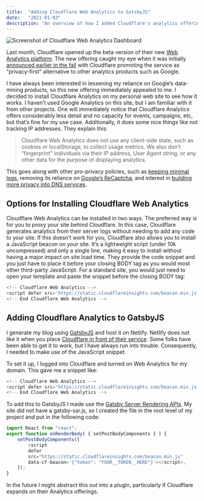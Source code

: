 ```yaml
---
title:  "Adding Cloudflare Web Analytics to GatsbyJS"
date:   "2021-01-03"
description: "An overview of how I added Cloudflare's analytics offering to this site."
---
```


![Screenshot of Cloudflare Web Analytics Dashboard](./../../cloudflare-analytics.jpg)

Last month, Cloudflare opened up the beta version of their new [Web Analytics platform](https://www.cloudflare.com/web-analytics/). The new offering caught my eye when it was initially [announced earlier in the fall](https://www.searchenginejournal.com/cloudflare-web-analytics/382498/) with Cloudflare promoting the service as “privacy-first” alternative to other analytics products such as Google.

I have always been interested in lessening my reliance on Google’s data-mining products, so this new offering immediately appealed to me. I decided to install Cloudflare Analytics on my personal web site to see how it works. I haven’t used Google Analytics on this site, but I am familiar with it from other projects. One will immediately notice that Cloudflare Analytics offers considerably less detail and no capacity for events, campaigns, etc, but that’s fine for my use case. Additionally, it does some nice things like not tracking IP addresses. They explain this:

> Cloudflare Web Analytics does not use any client-side state, such as cookies or localStorage, to collect usage metrics. We also don’t “fingerprint” individuals via their IP address, User Agent string, or any other data for the purpose of displaying analytics. 

This goes along with other pro-privacy policies, such as [keeping minimal logs](https://blog.cloudflare.com/what-cloudflare-logs/), removing its reliance on [Google’s ReCaptcha](https://www.bleepingcomputer.com/news/technology/cloudflare-drops-googles-recaptcha-due-to-privacy-concerns/), and interest in [building more privacy into DNS services](https://blog.cloudflare.com/oblivious-dns/). 
 
## Options for Installing Cloudflare Web Analytics

Cloudflare Web Analytics can be installed in two ways. The preferred way is for you to proxy your site behind Cloudflare. In this case, Cloudflare generates analytics from their server logs without needing to add any code to your site. If this doesn’t work for you, Cloudflare also allows you to install a JavaScript beacon on your site. It’s a lightweight script (under 10k uncompressed) and only a single line, making it easy to install without having a major impact on site load time. They provide the code snippet and you just have to place it before your closing BODY tag as you would most other third-party  JavaScript. For a standard site, you would just need to open your template and paste the snippet before the closing BODY tag:

```javascript
<!-- Cloudflare Web Analytics -->
<script defer src='https://static.cloudflareinsights.com/beacon.min.js' data-cf-beacon='{"token": "YOUR_TOKEN_HERE"}'></script>
<!-- End Cloudflare Web Analytics -->
```

## Adding Cloudflare Analytics to GatsbyJS

I generate my blog using [GatsbyJS](https://www.gatsbyjs.com) and host it on Netlify. Netlify does not like it when you place [Cloudflare in front of their service](https://www.netlify.com/blog/2017/03/28/why-you-dont-need-cloudflare-with-netlify/). Some folks have been able to get it to work, but I have always run into trouble. Consequently, I needed to make use of the JavaScript snippet.

To set it up, I logged into Cloudflare and turned on Web Analytics for my domain. This gave me a snippet like:

```javascript
<!-- Cloudflare Web Analytics -->
<script defer src='https://static.cloudflareinsights.com/beacon.min.js' data-cf-beacon='{"token": "YOUR_TOKEN_HERE"}'></script>
<!-- End Cloudflare Web Analytics -->
```

To add this to GatsbyJS I made use the [Gatsby Server Rendering APIs](https://www.gatsbyjs.com/docs/reference/config-files/gatsby-ssr/). My site did not have a gatsby-ssr.js, so I created the file in the root level of my project and put in the following code:

```javascript
import React from "react";
export function onRenderBody( { setPostBodyComponents } ) {
    setPostBodyComponents([
        <script 
        defer 
        src="https://static.cloudflareinsights.com/beacon.min.js"
        data-cf-beacon='{"token": "YOUR__TOKEN__HERE"}'></script>,
    ]);
}
```

In the future I might abstract this out into a plugin, particularly if Cloudflare expands on their Analytics offerings.